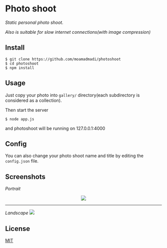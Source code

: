 # Photo shoot
_Static personal photo shoot._

_Also is suitable for slow internet connections(with image compression)_

## Install
```
$ git clone https://github.com/moamadmadi/photoshoot
$ cd photoshoot
$ npm install
```

## Usage
Just copy your photo into `gallery/` directory(each subdirectory is considered as a collection).

Then start the server
```
$ node app.js
```
and photoshoot will be running on 127.0.0.1:4000

## Config
You can also change your photo shoot name and title by editing the `config.json` file.

## Screenshots
_Portrait_

<p align="center">
  <img src='https://github.com/moamadmadi/photoshoot/blob/master/screenshots/portrait.png' >
</p>

<hr>

_Landscape_
<img src='https://github.com/moamadmadi/photoshoot/blob/master/screenshots/landscape.png' >

## License

[MIT](http://opensource.org/licenses/MIT)
